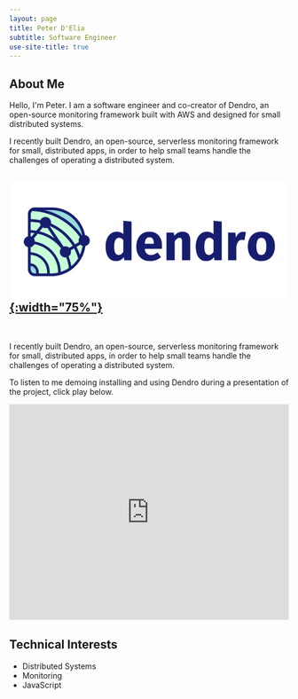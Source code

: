 ```yaml
---
layout: page
title: Peter D'Elia
subtitle: Software Engineer
use-site-title: true
---
```


## About Me

Hello, I'm Peter. I am a software engineer and co-creator of Dendro, an open-source monitoring framework built with AWS and designed for small distributed systems. 

I recently built Dendro, an open-source, serverless monitoring framework for small, distributed apps, in order to help small teams handle the challenges of operating a distributed system.
<br>

## [![Dendro](/img/logo_with_text_aside.png){:width="75%"}](https://getdendro.com)

<br>

I recently built Dendro, an open-source, serverless monitoring framework for small, distributed apps, in order to help small teams handle the challenges of operating a distributed system.

To listen to me demoing installing and using Dendro during a presentation of the project, click play below.

<div class="talk">
  <iframe width="100%" height="389" src="https://www.youtube.com/embed/LukfwxWKkkA?start=2107" title="YouTube video player" frameborder="0" allow="accelerometer; autoplay; clipboard-write; encrypted-media; gyroscope; picture-in-picture" allowfullscreen></iframe>
</div>

## Technical Interests

- Distributed Systems
- Monitoring
- JavaScript
